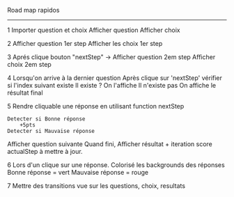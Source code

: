 Road map rapidos
___
1
Importer question et choix 
Afficher question
Afficher choix 


2
Afficher question 1er step
Afficher les choix 1er step

 
3
Aprés clique bouton "nextStep" ->
	Afficher question 2em step
	Afficher choix 2em step


4
Lorsqu'on arrive à la dernier question
	Après clique sur 'nextStep'
	vérifier si l'index suivant existe
		Il existe ?
			On l'affiche
		Il n'existe pas
			On affiche le résultat final

5
Rendre cliquable une réponse en utilisant function nextStep

	Detecter si Bonne réponse
		+5pts
	Detecter si Mauvaise réponse

Afficher question suivante
Quand fini, Afficher résultat + iteration score 
actualStep à mettre à jour.

6
 Lors d'un clique sur une réponse.
	Colorisé les backgrounds des réponses 
		Bonne réponse = vert
		Mauvaise réponse = rouge 

 7 Mettre des transitions vue sur les questions, choix, resultats


	
